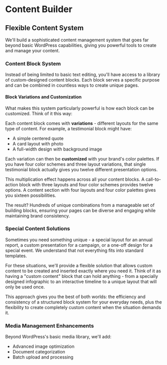 # Content Builder

## Flexible Content System

We'll build a sophisticated content management system that goes far beyond basic WordPress capabilities, giving you powerful tools to create and manage your content.

### Content Block System

Instead of being limited to basic text editing, you'll have access to a library of custom-designed content blocks. Each block serves a specific purpose and can be combined in countless ways to create unique pages.

#### Block Variations and Customization

What makes this system particularly powerful is how each block can be customized. Think of it this way:

Each content block comes with **variations** - different layouts for the same type of content. For example, a testimonial block might have:
- A simple centered quote
- A card layout with photo
- A full-width design with background image

Each variation can then be **customized** with your brand's color palettes. If you have four color schemes and three layout variations, that single testimonial block actually gives you twelve different presentation options.

This multiplication effect happens across all your content blocks. A call-to-action block with three layouts and four color schemes provides twelve options. A content section with four layouts and four color palettes gives you sixteen possibilities. 

The result? Hundreds of unique combinations from a manageable set of building blocks, ensuring your pages can be diverse and engaging while maintaining brand consistency.

### Special Content Solutions

Sometimes you need something unique - a special layout for an annual report, a custom presentation for a campaign, or a one-off design for a special event. We understand that not everything fits into standard templates.

For these situations, we'll provide a flexible solution that allows custom content to be created and inserted exactly where you need it. Think of it as having a "custom content" block that can hold anything - from a specially designed infographic to an interactive timeline to a unique layout that will only be used once.

This approach gives you the best of both worlds: the efficiency and consistency of a structured block system for your everyday needs, plus the flexibility to create completely custom content when the situation demands it.

### Media Management Enhancements

Beyond WordPress's basic media library, we'll add:

- Advanced image optimization
- Document categorization
- Batch upload and processing
